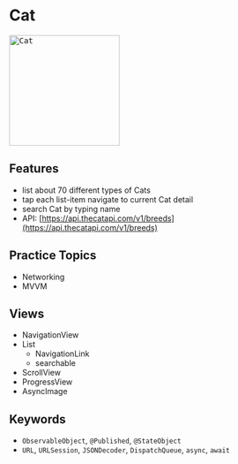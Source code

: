 # Cat

<kbd><img src="https://user-images.githubusercontent.com/12739843/153708224-2e8a4a14-1a85-403b-9f4a-2ed47447e17f.gif" width="200px" alt="Cat"/></kbd>

## Features

- list about 70 different types of Cats
- tap each list-item navigate to current Cat detail
- search Cat by typing name
- API: [https://api.thecatapi.com/v1/breeds](https://api.thecatapi.com/v1/breeds)

## Practice Topics

- Networking
- MVVM

## Views

- NavigationView
- List
  - NavigationLink
  - searchable
- ScrollView
- ProgressView
- AsyncImage

## Keywords

- `ObservableObject`, `@Published`, `@StateObject`
- `URL`, `URLSession`, `JSONDecoder`, `DispatchQueue`, `async`, `await`
